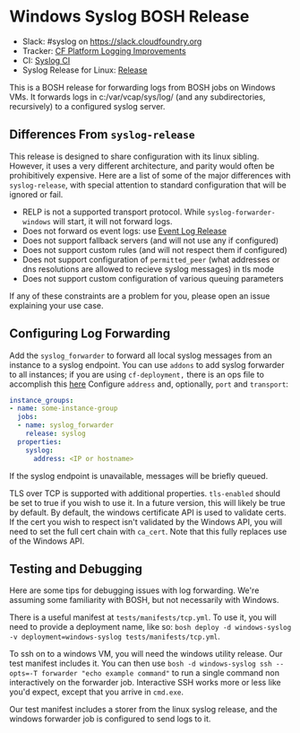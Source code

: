 # Windows Syslog BOSH Release
* Slack: #syslog on <https://slack.cloudfoundry.org>
* Tracker: [CF Platform Logging Improvements][tracker]
* CI: [Syslog CI][CI]
* Syslog Release for Linux: [Release][syslogLinux]

This is a BOSH release for forwarding logs
from BOSH jobs on Windows VMs.
It forwards logs in
c:/var/vcap/sys/log/ (and any subdirectories, recursively)
to a configured syslog server.

## Differences From `syslog-release`
This release is designed to share configuration with its linux sibling.
However, it uses a very different architecture,
and parity would often be prohibitively expensive.
Here are a list of some of the major differences with `syslog-release`,
with special attention to standard configuration that will be ignored or fail.

- RELP is not a supported transport protocol. While `syslog-forwarder-windows` will start, it will not forward logs.
- Does not forward os event logs: use [Event Log Release][event-log-release]
- Does not support fallback servers (and will not use any if configured)
- Does not support custom rules (and will not respect them if configured)
- Does not support configuration of `permitted_peer` (what addresses or dns resolutions are allowed to recieve syslog messages) in tls mode
- Does not support custom configuration of various queuing parameters

If any of these constraints are a problem for you,
please open an issue explaining your use case.

## Configuring Log Forwarding
Add the `syslog_forwarder`
to forward all local syslog messages
from an instance
to a syslog endpoint.
You can use `addons` to add syslog forwarder to all instances;
if you are using `cf-deployment,`
there is an ops file to accomplish this [here](https://github.com/cloudfoundry/cf-deployment/blob/master/operations/experimental/windows-enable-component-syslog.yml)
Configure `address` and,
optionally,
`port` and `transport`:

```yml
instance_groups:
- name: some-instance-group
  jobs:
  - name: syslog_forwarder
    release: syslog
  properties:
    syslog:
      address: <IP or hostname>
```

If the syslog endpoint is unavailable,
messages will be briefly queued.

TLS over TCP is supported with additional properties.
`tls-enabled` should be set to true if you wish to use it.
In a future version, this will likely be true by default.
By default, the windows certificate API is used to validate certs.
If the cert you wish to respect isn't validated by the Windows API,
you will need to set the full cert chain with `ca_cert`.
Note that this fully replaces use of the Windows API.

## Testing and Debugging
Here are some tips for debugging issues with log forwarding.
We're assuming some familiarity with BOSH,
but not necessarily with Windows.

There is a useful manifest at `tests/manifests/tcp.yml`.
To use it, you will need to provide a deployment name, like so:
`bosh deploy -d windows-syslog -v deployment=windows-syslog tests/manifests/tcp.yml`.

To ssh on to a windows VM, you will need the windows utility release.
Our test manifest includes it.
You can then use `bosh -d windows-syslog ssh --opts=-T forwarder "echo example command"`
to run a single command non interactively on the forwarder job.
Interactive SSH works more or less like you'd expect,
except that you arrive in `cmd.exe`.

Our test manifest includes a storer from the linux syslog release,
and the windows forwarder job is configured to send logs to it.

[tracker]: https://www.pivotaltracker.com/n/projects/2126318
[CI]: https://syslog.ci.cf-app.com
[syslogLinux]: https://github.com/cloudfoundry/syslog-release
[event-log-release]: https://github.com/cloudfoundry-incubator/event-log-release
